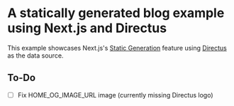 # A statically generated blog example using Next.js and Directus

This example showcases Next.js's [Static Generation](https://nextjs.org/docs/basic-features/pages) feature using [Directus](https://directus.io/) as the data source.

## To-Do

- [ ] Fix HOME_OG_IMAGE_URL image (currently missing Directus logo)

